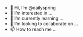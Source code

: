 - 👋 Hi, I’m @dailyspring
- 👀 I’m interested in ...
- 🌱 I’m currently learning ...
- 💞️ I’m looking to collaborate on ...
- 📫 How to reach me ...

<!---
dailyspring/dailyspring is a ✨ special ✨ repository because its `README.md` (this file) appears on your GitHub profile.
You can click the Preview link to take a look at your changes.
--->
